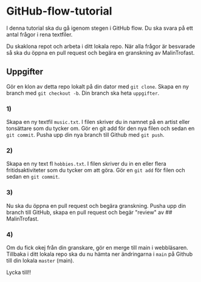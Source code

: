 # GitHub-flow-tutorial

I denna tutorial ska du gå igenom stegen i GitHub flow. Du ska svara på ett antal frågor i rena textfiler.

Du skaklona repot och arbeta i ditt lokala repo. När alla frågor är besvarade så ska du öppna en pull request och begära en granskning av MalinTrofast.

## Uppgifter
Gör en klon av detta repo lokalt på din dator med `git clone`. Skapa en ny branch med `git checkout -b`. Din branch ska heta `uppgifter`.

### 1)
Skapa en ny textfil `music.txt`. I filen skriver du in namnet på en artist eller tonsättare som du tycker om. Gör en git add
för den nya filen och sedan en `git commit`. Pusha upp din nya branch till Github med `git push`.

### 2)
Skapa en ny text fl `hobbies.txt`. I filen skriver du in en eller flera fritidsaktiviteter som du tycker om att göra. Gör en
`git add` för filen och sedan en `git commit`.

### 3)
Nu ska du öppna en pull request och begära granskning. Pusha upp din branch till GitHub, skapa en pull request och
begär "review" av ## MalinTrofast.

### 4)
Om du fick okej från din granskare, gör en merge till main i webbläsaren. Tillbaka i ditt lokala repo ska du nu hämta
ner ändringarna i `main` på Github till din lokala `master` (main).

Lycka till!!
